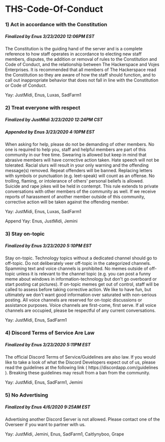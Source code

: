 # THS-Code-Of-Conduct

### 1) Act in accordance with the Constitution
##### Finalized by Enus 3/23/2020 12:06PM EST
<p>The Constitution is the guiding hand of the server and is a complete reference to how staff operates in accordance to electing new staff members, disputes, the addition or removal of rules to the Constitution and Code of Conduct, and the relationship between The Hackerspace and Vojes Enterprises. It is recommended that all members of The Hackerspace read the Constitution so they are aware of how the staff should function, and to call out inappropriate behavior that does not fall in line with the Constitution or Code of Conduct.</p>
Yay: JustMidi, Enus, Luxas, SadFarm1

### 2) Treat everyone with respect
##### Finalized by JustMidi 3/23/2020 12:24PM CST
##### Appended by Enus 3/23/2020 4:10PM EST
<p>When asking for help, please do not be demanding of other members. No one is required to help you, staff and helpful members are part of this community in our free time. Swearing is allowed but keep in mind that abrasive members will have corrective action taken. Hate speech will not be tolerated. Racial slurs will result in your only warning and the offending message(s) removed. Repeat offenders will be banned. Replacing letters with symbols or punctuation (e.g. leet-speak) will count as an offense. No trolling, flaming, or intolerance of others' personal beliefs is allowed. Suicide and rape jokes will be held in contempt. This rule extends to private conversations with other members of the community as well. If we receive reports of harassment of another member outside of this community, corrective action will be taken against the offending member.</p>
Yay: JustMidi, Enus, Luxas, SadFarm1

Append Yay: Enus, JustMidi, Jemini

### 3) Stay on-topic
##### Finalized by Enus 3/23/2020 5:10PM EST
<p>Stay on-topic. Technology topics without a dedicated channel should go to off-topic. Do not deliberately veer off-topic in the categorized channels. Spamming text and voice channels is prohibited. No memes outside of off-topic unless it is relevant to the channel topic (e.g. you can post a funny meme about windows in information-technology but don't go overboard or start posting cat pictures). If on-topic memes get out of control, staff will be called to assess before taking corrective action. We like to have fun, but ultimately we don't want good information over saturated with non-serious posting. All voice channels are reserved for on-topic discussions or assistance purposes. Voice channels are first-come, first serve. If all voice channels are occupied, please be respectful of any current conversations.</p>
Yay: JustMidi, Enus, SadFarm1

### 4) Discord Terms of Service Are Law
##### Finalized by Enus 3/23/2020 5:11PM EST
<p>The official Discord Terms of Service/Guidelines are also law. If you would like to take a look of what the Discord Developers expect out of us, please read the guidelines at the following link ( https://discordapp.com/guidelines ). Breaking these guidelines may result from a ban from the community.</p>
Yay: JustMidi, Enus, SadFarm1, Jemini

### 5) No Advertising
##### Finalized by Enus 4/6/2020 9:25AM EST
<p>Advertising another Discord Server is not allowed. Please contact one of the Overseer if you want to partner with us.</p>
Yay: JustMidi, Jemini, Enus, SadFarm1, Caitlynyboo, Grape
